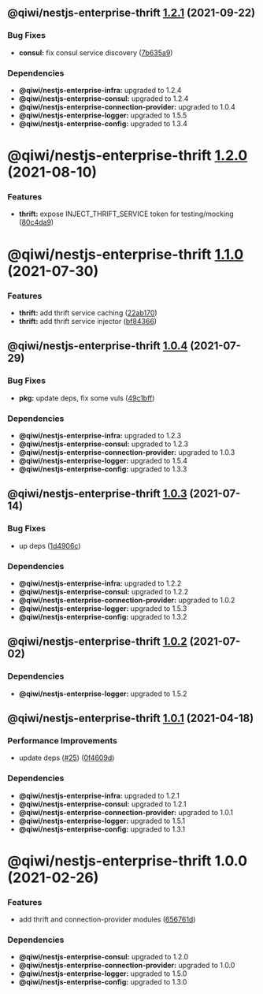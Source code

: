 ## @qiwi/nestjs-enterprise-thrift [1.2.1](https://github.com/qiwi/nestjs-enterprise/compare/@qiwi/nestjs-enterprise-thrift@1.2.0...@qiwi/nestjs-enterprise-thrift@1.2.1) (2021-09-22)


### Bug Fixes

* **consul:** fix consul service discovery ([7b635a9](https://github.com/qiwi/nestjs-enterprise/commit/7b635a9925358fe60de3af070e3b6f358595910c))





### Dependencies

* **@qiwi/nestjs-enterprise-infra:** upgraded to 1.2.4
* **@qiwi/nestjs-enterprise-consul:** upgraded to 1.2.4
* **@qiwi/nestjs-enterprise-connection-provider:** upgraded to 1.0.4
* **@qiwi/nestjs-enterprise-logger:** upgraded to 1.5.5
* **@qiwi/nestjs-enterprise-config:** upgraded to 1.3.4

# @qiwi/nestjs-enterprise-thrift [1.2.0](https://github.com/qiwi/nestjs-enterprise/compare/@qiwi/nestjs-enterprise-thrift@1.1.0...@qiwi/nestjs-enterprise-thrift@1.2.0) (2021-08-10)


### Features

* **thrift:** expose INJECT_THRIFT_SERVICE token for testing/mocking ([80c4da9](https://github.com/qiwi/nestjs-enterprise/commit/80c4da9f78cfef6b212674973ff75eef8c26d831))

# @qiwi/nestjs-enterprise-thrift [1.1.0](https://github.com/qiwi/nestjs-enterprise/compare/@qiwi/nestjs-enterprise-thrift@1.0.4...@qiwi/nestjs-enterprise-thrift@1.1.0) (2021-07-30)


### Features

* **thrift:** add thrift service caching ([22ab170](https://github.com/qiwi/nestjs-enterprise/commit/22ab170d18197574bfb75310b28ae435b0bfc453))
* **thrift:** add thrift service injector ([bf84366](https://github.com/qiwi/nestjs-enterprise/commit/bf84366d83136cf9f5f8cc9cab150dc5df558b25))

## @qiwi/nestjs-enterprise-thrift [1.0.4](https://github.com/qiwi/nestjs-enterprise/compare/@qiwi/nestjs-enterprise-thrift@1.0.3...@qiwi/nestjs-enterprise-thrift@1.0.4) (2021-07-29)


### Bug Fixes

* **pkg:** update deps, fix some vuls ([49c1bff](https://github.com/qiwi/nestjs-enterprise/commit/49c1bff99d37e3b95569e85e4210f164884b2ca2))





### Dependencies

* **@qiwi/nestjs-enterprise-infra:** upgraded to 1.2.3
* **@qiwi/nestjs-enterprise-consul:** upgraded to 1.2.3
* **@qiwi/nestjs-enterprise-connection-provider:** upgraded to 1.0.3
* **@qiwi/nestjs-enterprise-logger:** upgraded to 1.5.4
* **@qiwi/nestjs-enterprise-config:** upgraded to 1.3.3

## @qiwi/nestjs-enterprise-thrift [1.0.3](https://github.com/qiwi/nestjs-enterprise/compare/@qiwi/nestjs-enterprise-thrift@1.0.2...@qiwi/nestjs-enterprise-thrift@1.0.3) (2021-07-14)


### Bug Fixes

* up deps ([1d4906c](https://github.com/qiwi/nestjs-enterprise/commit/1d4906c84e6858328220d2a27a3d29192d21fca8))





### Dependencies

* **@qiwi/nestjs-enterprise-infra:** upgraded to 1.2.2
* **@qiwi/nestjs-enterprise-consul:** upgraded to 1.2.2
* **@qiwi/nestjs-enterprise-connection-provider:** upgraded to 1.0.2
* **@qiwi/nestjs-enterprise-logger:** upgraded to 1.5.3
* **@qiwi/nestjs-enterprise-config:** upgraded to 1.3.2

## @qiwi/nestjs-enterprise-thrift [1.0.2](https://github.com/qiwi/nestjs-enterprise/compare/@qiwi/nestjs-enterprise-thrift@1.0.1...@qiwi/nestjs-enterprise-thrift@1.0.2) (2021-07-02)





### Dependencies

* **@qiwi/nestjs-enterprise-logger:** upgraded to 1.5.2

## @qiwi/nestjs-enterprise-thrift [1.0.1](https://github.com/qiwi/nestjs-enterprise/compare/@qiwi/nestjs-enterprise-thrift@1.0.0...@qiwi/nestjs-enterprise-thrift@1.0.1) (2021-04-18)


### Performance Improvements

* update deps ([#25](https://github.com/qiwi/nestjs-enterprise/issues/25)) ([0f4609d](https://github.com/qiwi/nestjs-enterprise/commit/0f4609d372deb4e5af1943c8505d03cb174356ae))





### Dependencies

* **@qiwi/nestjs-enterprise-infra:** upgraded to 1.2.1
* **@qiwi/nestjs-enterprise-consul:** upgraded to 1.2.1
* **@qiwi/nestjs-enterprise-connection-provider:** upgraded to 1.0.1
* **@qiwi/nestjs-enterprise-logger:** upgraded to 1.5.1
* **@qiwi/nestjs-enterprise-config:** upgraded to 1.3.1

# @qiwi/nestjs-enterprise-thrift 1.0.0 (2021-02-26)


### Features

* add thrift and connection-provider modules ([656761d](https://github.com/qiwi/nestjs-enterprise/commit/656761d137aa5d1d93ae364ce489e2061e23e8bf))





### Dependencies

* **@qiwi/nestjs-enterprise-consul:** upgraded to 1.2.0
* **@qiwi/nestjs-enterprise-connection-provider:** upgraded to 1.0.0
* **@qiwi/nestjs-enterprise-logger:** upgraded to 1.5.0
* **@qiwi/nestjs-enterprise-config:** upgraded to 1.3.0
